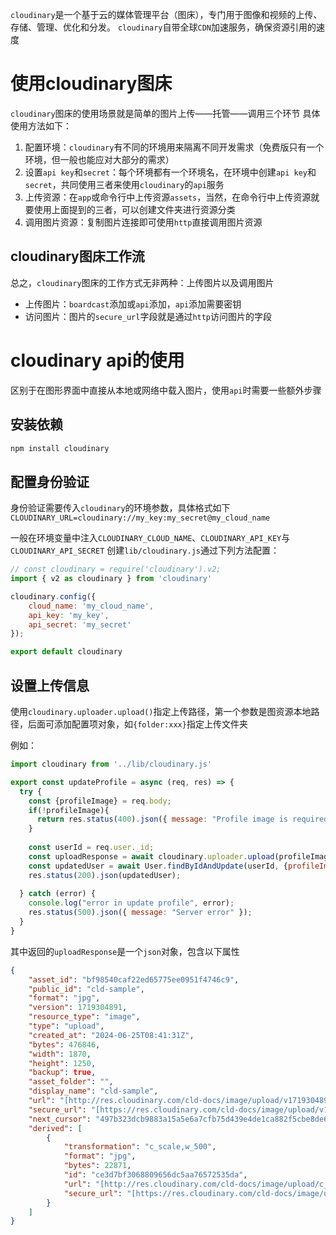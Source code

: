 `cloudinary`是一个基于云的媒体管理平台（图床），专门用于图像和视频的上传、存储、管理、优化和分发。
`cloudinary`自带全球`CDN`加速服务，确保资源引用的速度
# 使用cloudinary图床
`cloudinary`图床的使用场景就是简单的图片上传——托管——调用三个环节
具体使用方法如下：
1. 配置环境：`cloudinary`有不同的环境用来隔离不同开发需求（免费版只有一个环境，但一般也能应对大部分的需求）
2. 设置`api key`和`secret`：每个环境都有一个环境名，在环境中创建`api key`和`secret`，共同使用三者来使用`cloudinary`的`api`服务
3. 上传资源：在`app`或命令行中上传资源`assets`，当然，在命令行中上传资源就要使用上面提到的三者，可以创建文件夹进行资源分类
4. 调用图片资源：复制图片连接即可使用`http`直接调用图片资源

## cloudinary图床工作流
总之，`cloudinary`图床的工作方式无非两种：上传图片以及调用图片
- 上传图片：`boardcast`添加或`api`添加，`api`添加需要密钥
- 访问图片：图片的`secure_url`字段就是通过`http`访问图片的字段

# cloudinary api的使用
区别于在图形界面中直接从本地或网络中载入图片，使用`api`时需要一些额外步骤
## 安装依赖
```js
npm install cloudinary
```
## 配置身份验证
身份验证需要传入`cloudinary`的环境参数，具体格式如下`CLOUDINARY_URL=cloudinary://my_key:my_secret@my_cloud_name`

一般在环境变量中注入`CLOUDINARY_CLOUD_NAME`、`CLOUDINARY_API_KEY`与`CLOUDINARY_API_SECRET`
创建`lib/cloudinary.js`通过下列方法配置：
```js
// const cloudinary = require('cloudinary').v2;
import { v2 as cloudinary } from 'cloudinary'

cloudinary.config({ 
	cloud_name: 'my_cloud_name',
	api_key: 'my_key', 
	api_secret: 'my_secret'
});

export default cloudinary
```
## 设置上传信息
使用`cloudinary.uploader.upload()`指定上传路径，第一个参数是图资源本地路径，后面可添加配置项对象，如`{folder:xxx}`指定上传文件夹

例如：
```js
import cloudinary from '../lib/cloudinary.js'

export const updateProfile = async (req, res) => {
  try {
    const {profileImage} = req.body;
    if(!profileImage){
      return res.status(400).json({ message: "Profile image is required" });
    }
    
    const userId = req.user._id;
    const uploadResponse = await cloudinary.uploader.upload(profileImage);
    const updatedUser = await User.findByIdAndUpdate(userId, {profileImage:uploadResponse.secure_url}, {new: true});
    res.status(200).json(updatedUser);
    
  } catch (error) {
    console.log("error in update profile", error);
    res.status(500).json({ message: "Server error" });
  }
}
```
其中返回的`uploadResponse`是一个`json`对象，包含以下属性
```json
{  
    "asset_id": "bf98540caf22ed65775ee0951f4746c9",  
    "public_id": "cld-sample",  
    "format": "jpg",  
    "version": 1719304891,  
    "resource_type": "image",  
    "type": "upload",  
    "created_at": "2024-06-25T08:41:31Z",  
    "bytes": 476846,  
    "width": 1870,  
    "height": 1250,  
    "backup": true,  
    "asset_folder": "",  
    "display_name": "cld-sample",  
    "url": "[http://res.cloudinary.com/cld-docs/image/upload/v1719304891/cld-sample.jpg](http://res.cloudinary.com/cld-docs/image/upload/v1719304891/cld-sample.jpg)",  
    "secure_url": "[https://res.cloudinary.com/cld-docs/image/upload/v1719304891/cld-sample.jpg](https://res.cloudinary.com/cld-docs/image/upload/v1719304891/cld-sample.jpg)",  
    "next_cursor": "497b323dcb9883a15a5e6a7cfb75d439e4de1ca882f5cbe8de6a8b322c37bdad",  
    "derived": [  
        {  
            "transformation": "c_scale,w_500",  
            "format": "jpg",  
            "bytes": 22871,  
            "id": "ce3d7bf3068809656dc5aa76572535da",  
            "url": "[http://res.cloudinary.com/cld-docs/image/upload/c_scale,w_500/v1719304891/cld-sample.jpg](http://res.cloudinary.com/cld-docs/image/upload/c_scale,w_500/v1719304891/cld-sample.jpg)",  
            "secure_url": "[https://res.cloudinary.com/cld-docs/image/upload/c_scale,w_500/v1719304891/cld-sample.jpg](https://res.cloudinary.com/cld-docs/image/upload/c_scale,w_500/v1719304891/cld-sample.jpg)"  
        }  
    ]  
}
```
